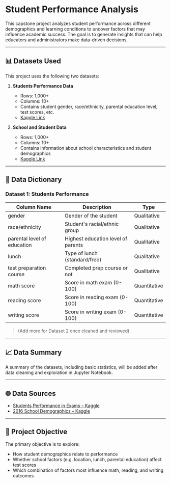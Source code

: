 # Student Performance Analysis

This capstone project analyzes student performance across different demographics and learning conditions to uncover factors that may influence academic success. The goal is to generate insights that can help educators and administrators make data-driven decisions.

---

## 📊 Datasets Used

This project uses the following two datasets:

1. **Students Performance Data**
   - Rows: 1,000+
   - Columns: 10+
   - Contains student gender, race/ethnicity, parental education level, test scores, etc.
   - [Kaggle Link](https://www.kaggle.com/datasets/spscientist/students-performance-in-exams)

2. **School and Student Data**
   - Rows: 1,000+
   - Columns: 10+
   - Contains information about school characteristics and student demographics
   - [Kaggle Link](https://www.kaggle.com/datasets/syria/2016-school-demographics-statistics)

---

## 🧾 Data Dictionary

### Dataset 1: Students Performance
| Column Name             | Description                                    | Type         |
|-------------------------|------------------------------------------------|--------------|
| gender                  | Gender of the student                          | Qualitative  |
| race/ethnicity          | Student's racial/ethnic group                  | Qualitative  |
| parental level of education | Highest education level of parents         | Qualitative  |
| lunch                   | Type of lunch (standard/free)                 | Qualitative  |
| test preparation course | Completed prep course or not                  | Qualitative  |
| math score              | Score in math exam (0-100)                    | Quantitative |
| reading score           | Score in reading exam (0-100)                 | Quantitative |
| writing score           | Score in writing exam (0-100)                 | Quantitative |

> (Add more for Dataset 2 once cleaned and reviewed)

---

## 📈 Data Summary

A summary of the datasets, including basic statistics, will be added after data cleaning and exploration in Jupyter Notebook.

---

## 🌐 Data Sources

- [Students Performance in Exams – Kaggle](https://www.kaggle.com/datasets/spscientist/students-performance-in-exams)
- [2016 School Demographics – Kaggle](https://www.kaggle.com/datasets/syria/2016-school-demographics-statistics)

---

## 🎯 Project Objective

The primary objective is to explore:
- How student demographics relate to performance
- Whether school factors (e.g. location, lunch, parental education) affect test scores
- Which combination of factors most influence math, reading, and writing outcomes

